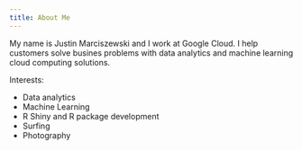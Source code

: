 ```yaml
---
title: About Me
---
```


My name is Justin Marciszewski and I work at Google Cloud. I help customers solve busines problems with data analytics and machine learning cloud computing solutions.


Interests:

* Data analytics
* Machine Learning  
* R Shiny and R package development
* Surfing
* Photography
